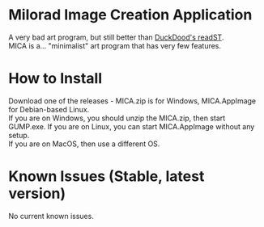 # Milorad Image Creation Application
A very bad art program, but still better than [DuckDood's readST](https://github.com/DuckDood/readST).<br>
MICA is a... "minimalist" art program that has very few features.
# How to Install
Download one of the releases - MICA.zip is for Windows, MICA.AppImage for Debian-based Linux.<br>
If you are on Windows, you should unzip the MICA.zip, then start GUMP.exe. If you are on Linux, you can start MICA.AppImage without any setup.<br>
If you are on MacOS, then use a different OS.
# Known Issues (Stable, latest version)
No current known issues.
